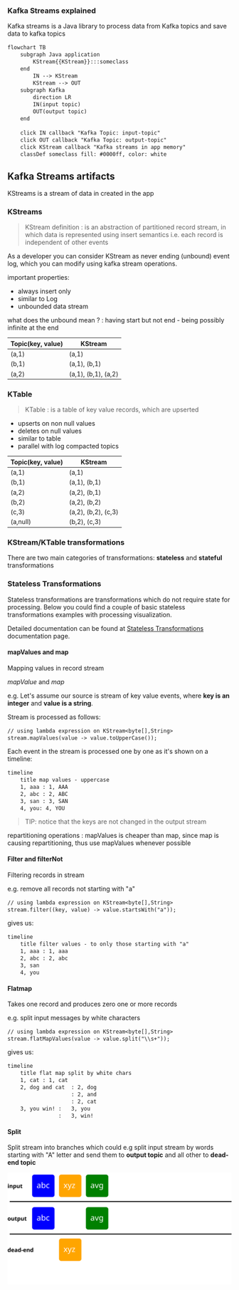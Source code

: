### Kafka Streams explained

Kafka streams is a Java library to process data from Kafka topics and save data to kafka topics

```mermaid
flowchart TB
    subgraph Java application
        KStream{{KStream}}:::someclass
    end
        IN --> KStream
        KStream --> OUT
    subgraph Kafka
        direction LR
        IN(input topic) 
        OUT(output topic)
    end
        
    click IN callback "Kafka Topic: input-topic"
    click OUT callback "Kafka Topic: output-topic"
    click KStream callback "Kafka streams in app memory"
    classDef someclass fill: #0000ff, color: white
```

## Kafka Streams artifacts

KStreams is a stream of data in created in the app

### KStreams

> KStream definition
: is an abstraction of partitioned record stream, in which data is represented using insert semantics 
> i.e. each record is independent of other events 

As a developer you can consider KStream as never ending (unbound) event log, 
which you can modify using kafka stream operations.

important properties:
- always insert only
- similar to Log
- unbounded data stream

what does the unbound mean ?
: having start but not end - being possibly infinite at the end


| Topic(key, value) | KStream             |
|-------------------|---------------------|
| (a,1)             | (a,1)               |
| (b,1)             | (a,1), (b,1)        | 
| (a,2)             | (a,1), (b,1), (a,2) |


### KTable


> KTable
: is a table of key value records, which are upserted 

- upserts on non null values
- deletes on null values
- similar to table
- parallel with log compacted topics


| Topic(key, value) | KStream             |
|-------------------|---------------------|
| (a,1)             | (a,1)               |
| (b,1)             | (a,1), (b,1)        | 
| (a,2)             | (a,2), (b,1)        |
| (b,2)             | (a,2), (b,2)        |
| (c,3)             | (a,2), (b,2), (c,3) |
| (a,null)          | (b,2), (c,3)        |


### KStream/KTable transformations

There are two main categories of transformations: **stateless** and **stateful** transformations


### Stateless Transformations
Stateless transformations are transformations which do not require state for processing.
Below you could find a couple of basic stateless transformations examples with processing visualization. 

Detailed documentation can be found at [Stateless Transformations] documentation page.

#### mapValues and map 

Mapping values in record stream

*mapValue* and *map*

e.g.
Let's assume our source is stream of key value events, where **key is an integer** and **value is a string**.

Stream is processed as follows:
```jshelllanguage
// using lambda expression on KStream<byte[],String>
stream.mapValues(value -> value.toUpperCase());
```
Each event in the stream is processed one by one as it's shown on a timeline:
 
```mermaid
timeline
    title map values - uppercase
    1, aaa : 1, AAA
    2, abc : 2, ABC     
    3, san : 3, SAN
    4, you: 4, YOU
```
> TIP: notice that the keys are not changed in the output stream

repartitioning operations
: mapValues is cheaper than map, since map is causing repartitioning,
thus use mapValues whenever possible


#### Filter and filterNot

Filtering records in stream

e.g. remove all records not starting with "a"

```jshelllanguage
// using lambda expression on KStream<byte[],String>
stream.filter((key, value) -> value.startsWith("a"));
```
gives us:
```mermaid
timeline
    title filter values - to only those starting with "a"
    1, aaa : 1, aaa
    2, abc : 2, abc     
    3, san 
    4, you
```
#### Flatmap

Takes one record and produces zero one or more records

e.g. split input messages by white characters

```jshelllanguage
// using lambda expression on KStream<byte[],String>
stream.flatMapValues(value -> value.split("\\s+"));
```
gives us:
```mermaid
timeline
    title flat map split by white chars
    1, cat : 1, cat
    2, dog and cat  : 2, dog     
                    : 2, and
                    : 2, cat
    3, you win! :   3, you
                :   3, win!
```
#### Split

Split stream into branches which could e.g split input stream by words starting with "A" letter and send them to **output topic** and all other to **dead-end topic**

![Split diagram](split_diagram.svg "split diagram")


[Stateless Transformations]: https://docs.confluent.io/platform/current/streams/developer-guide/dsl-api.html#stateless-transformations
